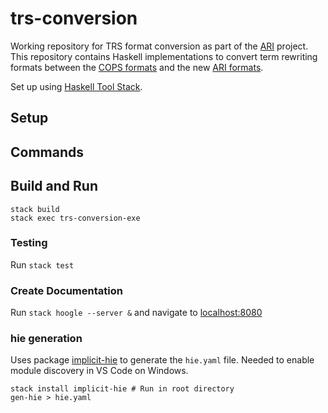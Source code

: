 # trs-conversion

Working repository for TRS format conversion as part of the [ARI](https://ari-informatik.uibk.ac.at/) project. This repository contains Haskell implementations to convert term rewriting formats between the [COPS formats](http://project-coco.uibk.ac.at/problems/#format) and the new [ARI formats](https://ari-informatik.uibk.ac.at/tasks/A/).

Set up using [Haskell Tool Stack](https://docs.haskellstack.org/en/stable/).

## Setup

## Commands

## Build and Run

```
stack build
stack exec trs-conversion-exe
```

### Testing

Run `stack test`

### Create Documentation

Run `stack hoogle --server &` and navigate to [localhost:8080](http://localhost:8080/)

### hie generation

Uses package [implicit-hie](https://github.com/Avi-D-coder/implicit-hie) to generate the `hie.yaml` file. Needed to enable module discovery in VS Code on Windows.

```
stack install implicit-hie # Run in root directory
gen-hie > hie.yaml
```
